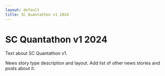 ```yaml
---
layout: default
title: SC Quantathon v1 2024
---
```


<main>
  <h1>SC Quantathon v1 2024</h1>
</main>

<section>
  <p>
    Text about SC Quantathon v1.
  </p>
  <p>
    News story type description and layout. Add list of other news stories and posts about it.
  </p>
</section>
